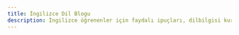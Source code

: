 ```yaml
---
title: İngilizce Dil Blogu
description: İngilizce öğrenenler için faydalı ipuçları, dilbilgisi kuralları, kelime dağarcığı geliştirme yöntemleri ve İngilizce dil dünyasına dair haberleri içeren bir kaynaktır. İngilizce dilinde kendinizi geliştirmek ve pratik yapmak için bu blogu takip edebilirsiniz.
---
```

